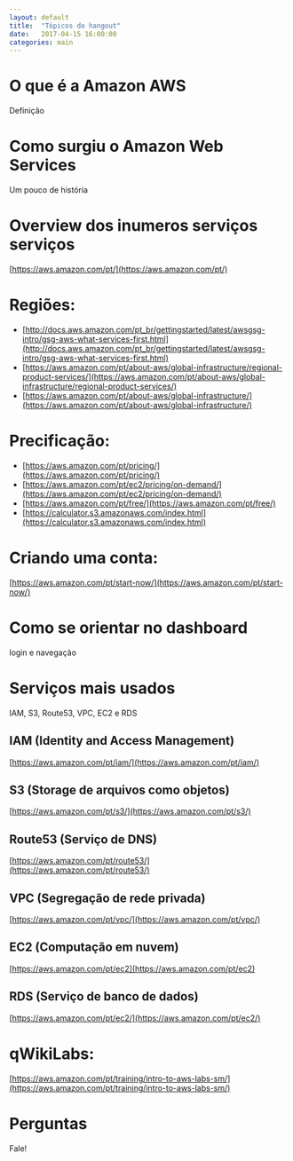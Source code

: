 ```yaml
---
layout: default
title:  "Tópicos do hangout"
date:   2017-04-15 16:00:00
categories: main
---
```


# O que é a Amazon AWS
Definição

# Como surgiu o Amazon Web Services
Um pouco de história

# Overview dos inumeros serviços serviços
[https://aws.amazon.com/pt/](https://aws.amazon.com/pt/)

# Regiões:
- [http://docs.aws.amazon.com/pt_br/gettingstarted/latest/awsgsg-intro/gsg-aws-what-services-first.html](http://docs.aws.amazon.com/pt_br/gettingstarted/latest/awsgsg-intro/gsg-aws-what-services-first.html)
- [https://aws.amazon.com/pt/about-aws/global-infrastructure/regional-product-services/](https://aws.amazon.com/pt/about-aws/global-infrastructure/regional-product-services/)
- [https://aws.amazon.com/pt/about-aws/global-infrastructure/](https://aws.amazon.com/pt/about-aws/global-infrastructure/)

# Precificação:
- [https://aws.amazon.com/pt/pricing/](https://aws.amazon.com/pt/pricing/)
- [https://aws.amazon.com/pt/ec2/pricing/on-demand/](https://aws.amazon.com/pt/ec2/pricing/on-demand/)
- [https://aws.amazon.com/pt/free/](https://aws.amazon.com/pt/free/)
- [https://calculator.s3.amazonaws.com/index.html](https://calculator.s3.amazonaws.com/index.html)

# Criando uma conta:
[https://aws.amazon.com/pt/start-now/](https://aws.amazon.com/pt/start-now/)

# Como se orientar no dashboard
login e navegação

# Serviços mais usados
IAM, S3, Route53, VPC, EC2 e RDS

## IAM (Identity and Access Management)
[https://aws.amazon.com/pt/iam/](https://aws.amazon.com/pt/iam/)

## S3 (Storage de arquivos como objetos)
[https://aws.amazon.com/pt/s3/](https://aws.amazon.com/pt/s3/)

## Route53 (Serviço de DNS)
[https://aws.amazon.com/pt/route53/](https://aws.amazon.com/pt/route53/)

## VPC (Segregação de rede privada)
[https://aws.amazon.com/pt/vpc/](https://aws.amazon.com/pt/vpc/)

## EC2 (Computação em nuvem)
[https://aws.amazon.com/pt/ec2](https://aws.amazon.com/pt/ec2)

## RDS (Serviço de banco de dados)
[https://aws.amazon.com/pt/ec2/](https://aws.amazon.com/pt/ec2/)

# qWikiLabs:
[https://aws.amazon.com/pt/training/intro-to-aws-labs-sm/](https://aws.amazon.com/pt/training/intro-to-aws-labs-sm/)

# Perguntas
Fale!
